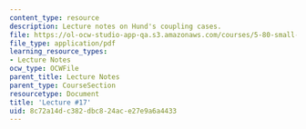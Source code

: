 ```yaml
---
content_type: resource
description: Lecture notes on Hund's coupling cases.
file: https://ol-ocw-studio-app-qa.s3.amazonaws.com/courses/5-80-small-molecule-spectroscopy-and-dynamics-fall-2008/8c72a14dc382dbc824ace27e9a6a4433_17_580ln_fa08.pdf
file_type: application/pdf
learning_resource_types:
- Lecture Notes
ocw_type: OCWFile
parent_title: Lecture Notes
parent_type: CourseSection
resourcetype: Document
title: 'Lecture #17'
uid: 8c72a14d-c382-dbc8-24ac-e27e9a6a4433
---
```


